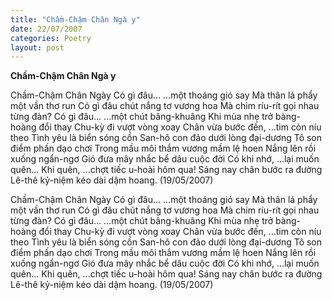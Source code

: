 ```yaml
---
title: "Chầm-Chậm Chân Ngà y"
date: 22/07/2007
categories: Poetry
layout: post
---
```


**Chầm-Chậm Chân Ngà y**

Chầm-Chậm Chân Ngày
Có gì đâu...
...một thoáng gió say
Mà thân lá phẩy một vần thơ run
Có gì đâu chút nắng tơ vương hoa
Mà chim ríu-rít gọi nhau từng đàn?
Có gì đâu...
...một chút bâng-khuâng
Khi mùa nhẹ trở bàng-hoàng đổi thay
Chu-kỳ đi vượt vòng xoay
Chân vừa bước đến,
...tim còn níu theo
Tình yêu là biển sóng cồn
San-hô con đảo dưới lòng đại-dương
Tô son điểm phấn dạo chơi
Trong mầu môi thắm vương mầm lệ hoen
Nắng lên rồi xuống ngẩn-ngơ
Gió đưa mây nhắc bể dâu cuộc đời
Có khi nhớ,
...lại muốn quên...
Khi quên,
...chợt tiếc u-hoài hôm qua!
Sáng nay chân bước ra đường
Lê-thê kỷ-niệm kéo dài dậm hoang.
(19/05/2007)

Chầm-Chậm Chân Ngày
Có gì đâu...
...một thoáng gió say
Mà thân lá phẩy một vần thơ run
Có gì đâu chút nắng tơ vương hoa
Mà chim ríu-rít gọi nhau từng đàn?
Có gì đâu...
...một chút bâng-khuâng
Khi mùa nhẹ trở bàng-hoàng đổi thay
Chu-kỳ đi vượt vòng xoay
Chân vừa bước đến,
...tim còn níu theo
Tình yêu là biển sóng cồn
San-hô con đảo dưới lòng đại-dương
Tô son điểm phấn dạo chơi
Trong mầu môi thắm vương mầm lệ hoen
Nắng lên rồi xuống ngẩn-ngơ
Gió đưa mây nhắc bể dâu cuộc đời
Có khi nhớ,
...lại muốn quên...
Khi quên,
...chợt tiếc u-hoài hôm qua!
Sáng nay chân bước ra đường
Lê-thê kỷ-niệm kéo dài dậm hoang.
(19/05/2007)
